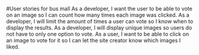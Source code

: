 #User stories for bus mall
As a developer, I want the user to be able to vote on an image so I can count how many times each image was clicked.
As a developer, I will limit the amount of times a user can vote so I know when to display the results.
As a developer, I will display unique images so users do not have to only one option to vote.
As a user, I want to be able to click on an image to vote for it so I can let the site creator know which images I liked.